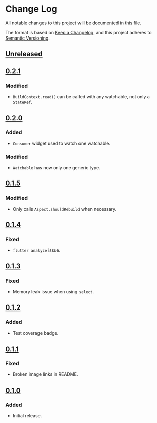 # Change Log

All notable changes to this project will be documented in this file.

The format is based on [Keep a Changelog](https://keepachangelog.com/en/1.0.0/),
and this project adheres to [Semantic Versioning](https://semver.org/spec/v2.0.0.html).

## [Unreleased]

## [0.2.1]
### Modified
- `BuildContext.read()` can be called with any watchable, not only a `StateRef`.

## [0.2.0]
### Added
- `Consumer` widget used to watch one watchable.

### Modified
- `Watchable` has now only one generic type.

## [0.1.5] 
### Modified
- Only calls `Aspect.shouldRebuild` when necessary.

## [0.1.4] 
### Fixed
- `flutter analyze` issue.

## [0.1.3] 
### Fixed
- Memory leak issue when using `select`.

## [0.1.2] 
### Added
- Test coverage badge.

## [0.1.1] 
### Fixed
- Broken image links in README.

## [0.1.0] 
### Added
- Initial release.

[Unreleased]: https://github.com/letsar/binder/compare/v0.2.1...HEAD
[0.2.1]: https://github.com/letsar/binder/compare/releases/tag/v0.2.1
[0.2.0]: https://github.com/letsar/binder/compare/releases/tag/v0.2.0
[0.1.5]: https://github.com/letsar/binder/compare/releases/tag/v0.1.5
[0.1.4]: https://github.com/letsar/binder/compare/releases/tag/v0.1.4
[0.1.3]: https://github.com/letsar/binder/compare/releases/tag/v0.1.3
[0.1.2]: https://github.com/letsar/binder/compare/releases/tag/v0.1.2
[0.1.1]: https://github.com/letsar/binder/compare/releases/tag/v0.1.1
[0.1.0]: https://github.com/letsar/binder/compare/releases/tag/v0.1.0

